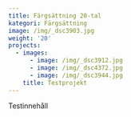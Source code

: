 ```yaml
---
title: Färgsättning 20-tal
kategori: Färgsättning
image: /img/_dsc3903.jpg
weight: '20'
projects:
  - images:
      - image: /img/_dsc3912.jpg
      - image: /img/_dsc4372.jpg
      - image: /img/_dsc3944.jpg
    title: Testprojekt
---
```

Testinnehåll
